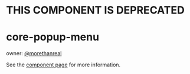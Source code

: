THIS COMPONENT IS DEPRECATED
============================

core-popup-menu
===============

owner: [@morethanreal](http://github.com/morethanreal)

See the [component page](https://www.polymer-project.org/0.5/docs/elements/core-popup-menu.html) for more information.
